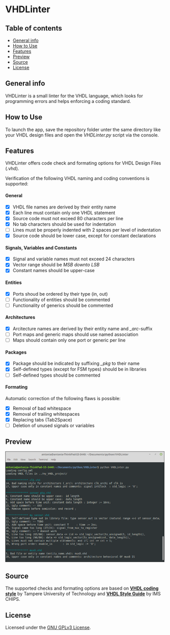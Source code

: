 # VHDLinter

## Table of contents
* [General info](#general-info)
* [How to Use](#setup)
* [Features](#features)
* [Preview](#preview)
* [Source](#source)
* [License](#license)

## General info
VHDLinter is a small linter for the VHDL language, which looks for programming errors and helps enforcing a coding standard.

## How to Use
To launch the app, save the repository folder unter the same directory like your VHDL design files and open the *VHDLinter.py* script via the console.

## Features
VHDLinter offers code check and formating options for VHDL Design Files (.vhd).<br />

Verification of the following VHDL naming and coding conventions is supported:
#### General
- [x] VHDL file names are derived by their entity name
- [x] Each line must contain only one VHDL statement
- [x] Source code must not exceed 80 characters per line
- [x] No tab characters should be used for indentation
- [ ] Lines must be properly indented with 2 spaces per level of indentation
- [x] Source code should be lower case, except for constant declarations

#### Signals, Variables and Constants
- [x] Signal and variable names must not exceed 24 characters
- [x] Vector range should be *MSB downto LSB*
- [x] Constant names should be upper-case

#### Entities
- [x] Ports shoud be ordered by their type (in, out)
- [ ] Functionality of entities should be commented
- [ ] Functionality of generics should be commented

#### Architectures
- [x] Arcitecture names are derived by their entity name and *_arc*-suffix
- [ ] Port maps and generic maps should use named association
- [ ] Maps should contain only one port or generic per line

#### Packages
- [x] Package should be indicated by suffixing *_pkg* to their name
- [X] Self-defined types (except for FSM types) should be in libraries
- [ ] Self-defined types should be commented

#### Formating
Automatic correction of the following flaws is possible:
- [x] Removal of bad whitespace
- [x] Removal of trailing whitespaces
- [x] Replacing tabs (Tab2Space)
- [ ] Deletion of unused signals or variables

## Preview
<img src="images/preview.png" width="500">

## Source
The supported checks and formating options are based on [**VHDL coding style**](http://www.tkt.cs.tut.fi/kurssit/1212/S08/Harjoitukset/vhdl_coding.html) by Tampere University of Technology and [**VHDL Style Guide**](https://www.ims-chips.de/content/pdftext/VHDL_Style_Guide.pdf) by IMS CHIPS.

## License
Licensed under the [GNU GPLv3 License](LICENSE).
